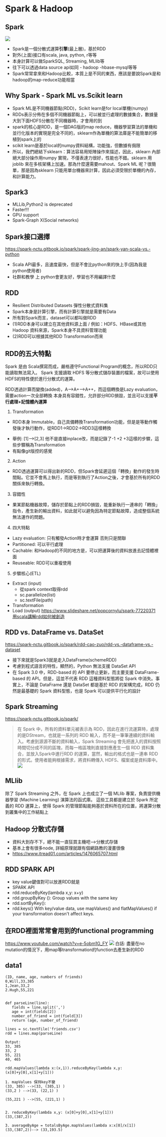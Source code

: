 # Spark & Hadoop

## Spark
![](https://i.imgur.com/AlkFNNf.png)
- Spark是一個分散式運算**引擎**(最上層)，基於RDD
- 對外(上面)接口有scala, java, python, r等等
- 本身計算可以做SparkSQL, Streaming, MLlib等
- 往下可以透過data source api如同 - hadoop -hbase-mysql等等
- Spark常常拿來和Hadoop比較，本質上是不同的東西，應該是要說Spark是和hadoop的map-reduce功能相當

## Why Spark - Spark ML vs.Scikit learn
- Spark ML是不同機器節點(RDD)，Scikit learn是for local單機(numpy)
- RDDs表示分佈在多個不同機器節點上，可以被並行處理的數據集合，數據量大到下面HDFS分散在不同機器時，才會用的到
- spark的核心是RDD，是一個DAG版的map reduce，機器學習算法的單機和並行化版本的實現是完全不同的，sklearn作為單機的算法庫是不能簡單的移植到spark上的
- scikit learn是基於local的numpy資料結構，功能強，但數據有侷限
- 所以，我們總結下sklearn：算法容易用矩陣操作來描述，因此，sklearn 內部絕大部分操作用numpy 實現，不僅表達力很好，性能也不錯。sklearn 用joblib 來在多核架構上加速。那為什麼還需要mahout、Spark ML 呢？很簡單，那是因為sklearn 只能用單台機器來計算，因此必須受限於單機的內存，和計算能力。


## Spark3
- MLLib,Python2 is deprecated
- Faster!!!
- GPU support
- Spark-Graph X(Social networks)

## Spark接口選擇
https://spark-nctu.gitbook.io/spark/spark-jing-an/spark-yan-scala-vs.-python
- Scala API最多，且速度最快，但是不會比python來的快上手(因為我是python使用者)
- 社群和教學 上 python會更友好，學習也不用編譯什麼


## RDD
- Resilient Distributed Datasets 彈性分散式資料集
- Spark本身是計算引擎，而有計算引擎就是需要有Data
- 所有對Spark而言，dataset可以都叫做RDD
- (1)RDD本身可以建立在其他資料源上面 / 例如：HDFS、HBase或其他Hadoop 資料來源，Spark本身不具資料管理功能
- (2)RDD可以根據其他RDD Transformation而來

## RDD的五大特點
Spark 是由 Scala撰寫而成，嚴格遵守Functional Program的概念，所以RDD只能讀取無法寫入。
Spark 支援讀取 HDFS 等分散式儲存裝置的檔案，故可以使用HDFS的特性便於進行分散式的運算。

RDD透過計算而變換(added)，A-->A+-->A++，而這個轉換是Lazy evaluation，需要action一次全部轉換
本身具有容錯性，允許部分RDD損毀，並且可以支援**平行處理+記憶體內運算**

1. Transformation
- RDD本身 Immutable，自己具備轉換Transformation功能，但是是等動作觸發後才執行動作，從RDD1->RDD2->RDD3這樣轉換
* 舉例: [1]-->[2,3] 他不是直接inplace改，而是記錄了-1 +2 +3這樣的步驟，這些步驟稱為Transformation
* 有點像git版控的感覺
2. Action
- RDD透過運算可以得出新的RDD，但Spark會延遲這個「轉換」動作的發生時間點。它並不會馬上執行，而是等到執行了Action之後，才會基於所有的RDD關係來執行轉換。
3. 容錯性
- 果某節點機器故障，儲存於節點上的RDD損毀，能重新執行一連串的「轉換」指令，產生新的輸出資料，如此就可以避免因為特定節點故障，造成整個系統無法運作的問題。
4. 四大特點
- Lazy evaluation: 只有觸發Action時才會運算 否則只是關聯
- Partitioned: 可以平行處理
- Cachable: 和Hadoop的不同的地方是，可以把運算後的資料放進去記憶體裡面
- Reuseable: RDD可以重複使用
5. 步驟核心(ETL)
- Extract (input)
    - 從spark context取得rdd
    - sc.parallelize(list)
    - sc.textFile(path)
- Transformation
- Load (output)
https://www.slideshare.net/popcornylu/spark-77220371
[用scala講解rdd如何被創造](https://spark-nctu.gitbook.io/spark/rdd-cao-zuo/resilient-distributed-dataset-rdd)

## RDD vs. DataFrame vs. DataSet
https://spark-nctu.gitbook.io/spark/rdd-cao-zuo/rdd-vs.-dataframe-vs.-dataset
- 接下來就是Spark3就是走入DataFrame(schemeRDD)
- 考慮到程式語言的特性，顯然的，Python 無法支援 DataSet API
- 在 Spark 3.0 中，RDD-based 的 API 要停止更新，而主要支援 DataFrame-based 的 API。但是，這並不代表 RDD 這種資料型態將從 Spark 中消失。事實上，不論是 DataFrame 還是 DataSet 都是基於 RDD 的架構完成，RDD 仍然是最基礎的 Spark 資料型態，也是 Spark 可以提供平行化的設計


## Spark Streaming
https://spark-nctu.gitbook.io/spark/
> 在 Spark 中，所有的資料單元被表示為 RDD，因此在進行流運算時，處理的是DStream，也就是一系列的 RDD 輸入，而不是一筆筆連續的資料輸入。考慮到源源不斷的資料輸入，Spark Streaming 會先把進入的資料按照時間切分成不同的區塊，而每一格區塊則直接對應產生一個 RDD 資料集合，並放入Spark中進行RDD 的運算，當然，輸出的格式也是一連串 RDD 的形式。使用者能夠根據需求，將資料轉傳入 HDFS、檔案或是資料庫中。
![](https://i.imgur.com/QMlxrpj.png)

## MLlib
除了 Spark Streaming 之外，在 Spark 上也成立了一個 MLlib 專案，負責提供機器學習 (Machine Learning) 演算法的函式庫。
這些工具都是建立於 Spark 所定義的 RDD 運算上，使得 Spark 的管理節點能夠基於資料所在的位置，將運算分散到叢集中的工作結點上


## Hadoop 分散式存儲
- 資料大到存不下，總不能一直狂買主機吧-->分散式存儲
- 基本上會有很多node, 詳細原理就跟有個網路教的漫畫很像
- https://www.itread01.com/articles/1476065707.html

## RDD SPARK API
- key value鍵值對可以放進RDD就是
- SPARK API
- rdd.reduceByKey(lambda x,y: x+y)
- rdd.groupByKey (): Group values with the same key
- rdd.sortByKey():
- rdd.keys()
With key/value data, use mapValues() and flatMapValues() if your transformation doesn't affect keys.


## 在RDD裡面常常會用到的functional programming
https://www.youtube.com/watch?v=e-5obm1G_FY
![](https://i.imgur.com/ZeqIUBS.png)
白話: 盡量在no mutation的情況下，用map等transformation的function去產生新的RDD




## data1
```
(ID, name, age, numbers of friends)  
0,Will,33,385  
1,Jean,33,2  
2.Hugh,55,221  


def parseLine(line):
   fields = line.split(',')
   age = int(fields[2])
   number_of_friend = int(field[3])
   return (age, number_of_friend)

lines = sc.textFile('friends.csv')
rdd = lines.map(parseLine)

Output:
33, 385
33, 2
55, 221
40, 465 
```

```
rdd.mapValues(lambda x:(x,1)).reduceByKey(lambda x,y: (x[0]+y[0],x[1]+y[1]))

1. mapValues 保持key不變
(33, 385) -->(33, (385,1) )
(33,2 ) -->(33, (22,1) )

(55,221 ) -->(55, (221,1) )


2. reduceByKey(lambda x,y: (x[0]+y[0],x[1]+y[1]))
(33,(387,2))

3. averageByAge = totalsByAge.mapValues(lambda x:x[0]/x[1])
(33,(387,2))--> (33,193.5)
```



